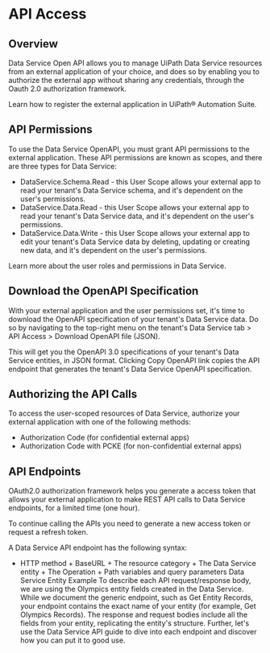 ﻿# API Access


## Overview

Data Service Open API allows you to manage UiPath Data Service resources from an external application of your choice, and does so by enabling you to authorize the external app without sharing any credentials, through the Oauth 2.0 authorization framework.

Learn how to register the external application in UiPath® Automation Suite.


## API Permissions

To use the Data Service OpenAPI, you must grant API permissions to the external application. These API permissions are known as scopes, and there are three types for Data Service:

* DataService.Schema.Read - this User Scope allows your external app to read your tenant's Data Service schema, and it's dependent on the user's permissions.
* DataService.Data.Read - this User Scope allows your external app to read your tenant's Data Service data, and it's dependent on the user's permissions.
* DataService.Data.Write - this User Scope allows your external app to edit your tenant's Data Service data by deleting, updating or creating new data, and it's dependent on the user's permissions.

Learn more about the user roles and permissions in Data Service.


## Download the OpenAPI Specification

With your external application and the user permissions set, it's time to download the OpenAPI specification of your tenant's Data Service data. Do so by navigating to the top-right menu on the tenant's Data Service tab > API Access > Download OpenAPI file (JSON).

This will get you the OpenAPI 3.0 specifications of your tenant's Data Service entities, in JSON format. Clicking Copy OpenAPI link copies the API endpoint that generates the tenant's Data Service OpenAPI specification.


## Authorizing the API Calls

To access the user-scoped resources of Data Service, authorize your external application with one of the following methods:

* Authorization Code (for confidential external apps)
* Authorization Code with PCKE (for non-confidential external apps)


## API Endpoints

OAuth2.0 authorization framework helps you generate a access token that allows your external application to make REST API calls to Data Service endpoints, for a limited time (one hour).

To continue calling the APIs you need to generate a new access token or request a refresh token.



A Data Service API endpoint has the following syntax:

* HTTP method + BaseURL + The resource category + The Data Service entity + The Operation + Path variables and query parameters Data Service Entity Example To describe each API request/response body, we are using the Olympics entity fields created in the Data Service. While we document the generic endpoint, such as Get Entity Records, your endpoint contains the exact name of your entity (for example, Get Olympics Records). The response and request bodies include all the fields from your entity, replicating the entity's structure. Further, let's use the Data Service API guide to dive into each endpoint and discover how you can put it to good use.

